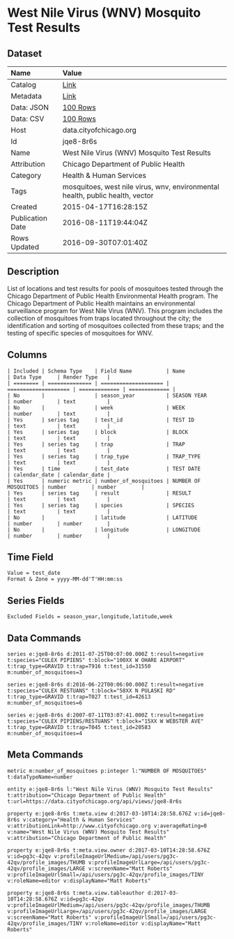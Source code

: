 # West Nile Virus (WNV) Mosquito Test Results

## Dataset

| Name | Value |
| :--- | :---- |
| Catalog | [Link](https://catalog.data.gov/dataset/wnv-mosquito-test-results-42116) |
| Metadata | [Link](https://data.cityofchicago.org/api/views/jqe8-8r6s) |
| Data: JSON | [100 Rows](https://data.cityofchicago.org/api/views/jqe8-8r6s/rows.json?max_rows=100) |
| Data: CSV | [100 Rows](https://data.cityofchicago.org/api/views/jqe8-8r6s/rows.csv?max_rows=100) |
| Host | data.cityofchicago.org |
| Id | jqe8-8r6s |
| Name | West Nile Virus (WNV) Mosquito Test Results |
| Attribution | Chicago Department of Public Health |
| Category | Health & Human Services |
| Tags | mosquitoes, west nile virus, wnv, environmental health, public health, vector |
| Created | 2015-04-17T16:28:15Z |
| Publication Date | 2016-08-11T19:44:04Z |
| Rows Updated | 2016-09-30T07:01:40Z |

## Description

List of locations and test results for pools of mosquitoes tested through the Chicago Department of Public Health Environmental Health program. The Chicago Department of Public Health maintains an environmental surveillance program for West Nile Virus (WNV).  This program includes the collection of mosquitoes from traps located throughout the city; the identification and sorting of mosquitoes collected from these traps; and the testing of specific species of mosquitoes for WNV.

## Columns

```ls
| Included | Schema Type    | Field Name           | Name                 | Data Type     | Render Type   |
| ======== | ============== | ==================== | ==================== | ============= | ============= |
| No       |                | season_year          | SEASON YEAR          | number        | text          |
| No       |                | week                 | WEEK                 | number        | text          |
| Yes      | series tag     | test_id              | TEST ID              | text          | text          |
| Yes      | series tag     | block                | BLOCK                | text          | text          |
| Yes      | series tag     | trap                 | TRAP                 | text          | text          |
| Yes      | series tag     | trap_type            | TRAP_TYPE            | text          | text          |
| Yes      | time           | test_date            | TEST DATE            | calendar_date | calendar_date |
| Yes      | numeric metric | number_of_mosquitoes | NUMBER OF MOSQUITOES | number        | number        |
| Yes      | series tag     | result               | RESULT               | text          | text          |
| Yes      | series tag     | species              | SPECIES              | text          | text          |
| No       |                | latitude             | LATITUDE             | number        | number        |
| No       |                | longitude            | LONGITUDE            | number        | number        |
```

## Time Field

```ls
Value = test_date
Format & Zone = yyyy-MM-dd'T'HH:mm:ss
```

## Series Fields

```ls
Excluded Fields = season_year,longitude,latitude,week
```

## Data Commands

```ls
series e:jqe8-8r6s d:2011-07-25T00:07:00.000Z t:result=negative t:species="CULEX PIPIENS" t:block="100XX W OHARE AIRPORT" t:trap_type=GRAVID t:trap=T916 t:test_id=31550 m:number_of_mosquitoes=3

series e:jqe8-8r6s d:2016-06-22T00:06:00.000Z t:result=negative t:species="CULEX RESTUANS" t:block="58XX N PULASKI RD" t:trap_type=GRAVID t:trap=T027 t:test_id=42613 m:number_of_mosquitoes=6

series e:jqe8-8r6s d:2007-07-11T03:07:41.000Z t:result=negative t:species="CULEX PIPIENS/RESTUANS" t:block="15XX W WEBSTER AVE" t:trap_type=GRAVID t:trap=T045 t:test_id=20583 m:number_of_mosquitoes=4
```

## Meta Commands

```ls
metric m:number_of_mosquitoes p:integer l:"NUMBER OF MOSQUITOES" t:dataTypeName=number

entity e:jqe8-8r6s l:"West Nile Virus (WNV) Mosquito Test Results" t:attribution="Chicago Department of Public Health" t:url=https://data.cityofchicago.org/api/views/jqe8-8r6s

property e:jqe8-8r6s t:meta.view d:2017-03-10T14:28:58.676Z v:id=jqe8-8r6s v:category="Health & Human Services" v:attributionLink=http://www.cityofchicago.org v:averageRating=0 v:name="West Nile Virus (WNV) Mosquito Test Results" v:attribution="Chicago Department of Public Health"

property e:jqe8-8r6s t:meta.view.owner d:2017-03-10T14:28:58.676Z v:id=pg3c-42qv v:profileImageUrlMedium=/api/users/pg3c-42qv/profile_images/THUMB v:profileImageUrlLarge=/api/users/pg3c-42qv/profile_images/LARGE v:screenName="Matt Roberts" v:profileImageUrlSmall=/api/users/pg3c-42qv/profile_images/TINY v:roleName=editor v:displayName="Matt Roberts"

property e:jqe8-8r6s t:meta.view.tableauthor d:2017-03-10T14:28:58.676Z v:id=pg3c-42qv v:profileImageUrlMedium=/api/users/pg3c-42qv/profile_images/THUMB v:profileImageUrlLarge=/api/users/pg3c-42qv/profile_images/LARGE v:screenName="Matt Roberts" v:profileImageUrlSmall=/api/users/pg3c-42qv/profile_images/TINY v:roleName=editor v:displayName="Matt Roberts"
```